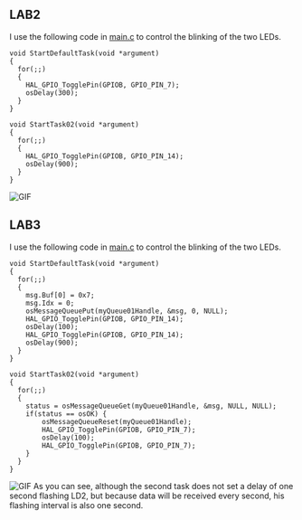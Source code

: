 ## LAB2
I use the following code in [main.c](https://github.com/Paidalin/Lab-for-Embedded-Systems-Design/blob/master/prj2/Core/Src/main.c) to control the blinking of the two LEDs. 
```
void StartDefaultTask(void *argument)
{
  for(;;)
  {
	HAL_GPIO_TogglePin(GPIOB, GPIO_PIN_7);
    osDelay(300);
  }
}

void StartTask02(void *argument)
{
  for(;;)
  {
	HAL_GPIO_TogglePin(GPIOB, GPIO_PIN_14);
    osDelay(900);
  }
}
```
![GIF](https://github.com/Paidalin/Lab-for-Embedded-Systems-Design/blob/master/Displayed/Show_video_lab2.gif)
## LAB3
I use the following code in [main.c](https://github.com/Paidalin/Lab-for-Embedded-Systems-Design/blob/master/prj3/Core/Src/main.c) to control the blinking of the two LEDs.
```
void StartDefaultTask(void *argument)
{
  for(;;)
  {
	msg.Buf[0] = 0x7;
	msg.Idx = 0;
	osMessageQueuePut(myQueue01Handle, &msg, 0, NULL);
	HAL_GPIO_TogglePin(GPIOB, GPIO_PIN_14);
	osDelay(100);
	HAL_GPIO_TogglePin(GPIOB, GPIO_PIN_14);
	osDelay(900);
  }
}

void StartTask02(void *argument)
{
  for(;;)
  {
	status = osMessageQueueGet(myQueue01Handle, &msg, NULL, NULL);
	if(status == osOK) {
		osMessageQueueReset(myQueue01Handle);
		HAL_GPIO_TogglePin(GPIOB, GPIO_PIN_7);
		osDelay(100);
		HAL_GPIO_TogglePin(GPIOB, GPIO_PIN_7);
	}
  }
}
```
![GIF](https://github.com/Paidalin/Lab-for-Embedded-Systems-Design/blob/master/Displayed/Show_video_lab3.gif)
As you can see, although the second task does not set a delay of one second flashing LD2, but because data will be received every second, his flashing interval is also one second.